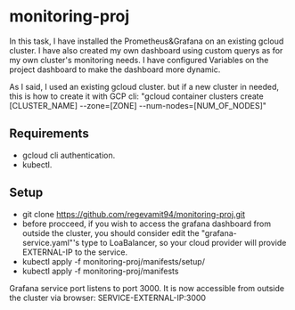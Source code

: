 # monitoring-proj
In this task, I have installed the Prometheus&Grafana on an existing gcloud cluster. I have also created my own dashboard using custom querys as for my own cluster's monitoring needs.
I have configured Variables on the project dashboard to make the dashboard more dynamic. 


As I said, I used an existing gcloud cluster. but if a new cluster in needed, this is how to create it with GCP cli:
"gcloud container clusters create [CLUSTER_NAME] --zone=[ZONE] --num-nodes=[NUM_OF_NODES]"


## Requirements
- gcloud cli authentication.
- kubectl.


## Setup
- git clone https://github.com/regevamit94/monitoring-proj.git
- before procceed, if you wish to access the grafana dashboard from outside the cluster, you should consider edit the "grafana-service.yaml"'s type to LoaBalancer, so your cloud provider will provide EXTERNAL-IP to the service. 
- kubectl apply -f monitoring-proj/manifests/setup/
- kubectl apply -f monitoring-proj/manifests

 Grafana service port listens to port 3000. It is now accessible from outside the cluster via browser: SERVICE-EXTERNAL-IP:3000

